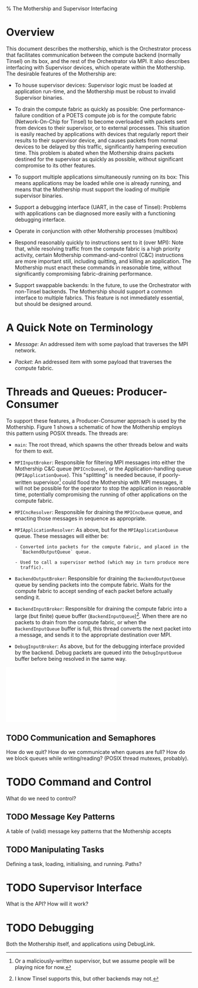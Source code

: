 % The Mothership and Supervisor Interfacing

# Overview
This document describes the mothership, which is the Orchestrator process that
facilitates communication between the compute backend (normally Tinsel) on its
box, and the rest of the Orchestrator via MPI. It also describes interfacing
with Supervisor devices, which operate within the Mothership. The desirable
features of the Mothership are:

 - To house supervisor devices: Supervisor logic must be loaded at application
   run-time, and the Mothership must be robust to invalid Supervisor binaries.

 - To drain the compute fabric as quickly as possible: One performance-failure
   condition of a POETS compute job is for the compute fabric (Network-On-Chip
   for Tinsel) to become overloaded with packets sent from devices to their
   supervisor, or to external processes. This situation is easily reached by
   applications with devices that regularly report their results to their
   supervisor device, and causes packets from normal devices to be delayed by
   this traffic, significantly hampering execution time. This problem is abated
   when the Mothership drains packets destined for the supervisor as quickly as
   possible, without significant compromise to its other features.

 - To support multiple applications simultaneously running on its box: This
   means applications may be loaded while one is already running, and means
   that the Mothership must support the loading of multiple supervisor
   binaries.

 - Support a debugging interface (UART, in the case of Tinsel): Problems with
   applications can be diagnosed more easily with a functioning debugging
   interface.

 - Operate in conjunction with other Mothership processes (multibox)

 - Respond reasonably quickly to instructions sent to it (over MPI): Note that,
   while resolving traffic from the compute fabric is a high priority activity,
   certain Mothership command-and-control (C&C) instructions are more important
   still, including quitting, and killing an application. The Mothership must
   enact these commands in reasonable time, without significantly compromising
   fabric-draining performance.

 - Support swappable backends: In the future, to use the Orchestrator with
   non-Tinsel backends. The Mothership should support a common interface to
   multiple fabrics. This feature is not immediately essential, but should be
   designed around.

# A Quick Note on Terminology

 - *Message*: An addressed item with some payload that traverses the MPI
   network.

 - *Packet*: An addressed item with some payload that traverses the compute
   fabric.

# Threads and Queues: Producer-Consumer
To support these features, a Producer-Consumer approach is used by the
Mothership. Figure 1 shows a schematic of how the Mothership employs this
pattern using POSIX threads. The threads are:

 - `main`: The root thread, which spawns the other threads below and waits for
   them to exit.

 - `MPIInputBroker`: Responsible for filtering MPI messages into either the
   Mothership C&C queue (`MPICncQueue`), or the Application-handling queue
   (`MPIApplicationQueue`). This "splitting" is needed because, if
   poorly-written supervisor[^malicious] could flood the Mothership with MPI
   messages, it will not be possible for the operator to stop the application
   in reasonable time, potentially compromising the running of other
   applications on the compute fabric.

 - `MPICncResolver`: Responsible for draining the `MPICncQueue` queue, and
   enacting those messages in sequence as appropriate.

 - `MPIApplicationResolver`: As above, but for the `MPIApplicationQueue`
   queue. These messages will either be:

       - Converted into packets for the compute fabric, and placed in the
         `BackendOutputQueue` queue.

       - Used to call a supervisor method (which may in turn produce more
         traffic).

 - `BackendOutputBroker`: Responsible for draining the `BackendOutputQueue`
   queue by sending packets into the compute fabric. Waits for the compute
   fabric to accept sending of each packet before actually sending it.

 - `BackendInputBroker`: Responsible for draining the compute fabric into a
   large (but finite) queue buffer (`BackendInputQueue`)[^backendinput]. When
   there are no packets to drain from the compute fabric, or when the
   `BackendInputQueue` buffer is full, this thread converts the next packet
   into a message, and sends it to the appropriate destination over MPI.

 - `DebugInputBroker`: As above, but for the debugging interface provided by
   the backend. Debug packets are queued into the `DebugInputQueue` buffer
   before being resolved in the same way.

[^malicious]: Or a maliciously-written supervisor, but we assume people will be
    playing nice for now.

[^backendinput]: I know Tinsel supports this, but other backends may not.

![Mothership producer-consumer pattern. White-filled boxes represent looping
threads, black-filled boxes represent queues, black arrows represent the
producer-consumer relationship, red arrows represent MPI message flow, and blue
arrows represent backend packet flow. Logging not shown (all threads can `Post`
over MPI)](images/mothership_producer_consumer.pdf)

## TODO Communication and Semaphores
How do we quit? How do we communicate when queues are full? How do we block
queues while writing/reading? (POSIX thread mutexes, probably).

# TODO Command and Control
What do we need to control?

## TODO Message Key Patterns
A table of (valid) message key patterns that the Mothership accepts

## TODO Manipulating Tasks
Defining a task, loading, initialising, and running. Paths?

# TODO Supervisor Interface
What is the API? How will it work?

# TODO Debugging
Both the Mothership itself, and applications using DebugLink.
